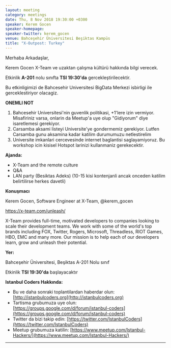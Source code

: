 ```yaml
---
layout: meeting
category: meetings
date: Thu, 8 Nov 2018 19:30:00 +0300
speaker: Kerem Gocen
speaker-homepage:  
speaker-twitter: kerem_gocen
venue: Bahceşehir Üniversitesi Beşiktas Kampüs
title: "X-Outpost: Turkey"
---
```


Merhaba Arkadaşlar,

Kerem Gocen X-Team ve uzaktan çalışma kültürü hakkında bilgi verecek.


Etkinlik __A-201__ nolu sınıfta __TSI 19:30'da__ gercekleştirilecektir.

Bu etkinligimizi de Bahcesehir Universitesi BigData Merkezi isbirligi ile gerceklestiriyor olacagiz.

__ONEMLI NOT__
1. Bahcesehir Universitesi'nin guvenlik politikasi, +1'lere izin vermiyor. Misafiriniz varsa, onlarin da Meetup'a uye olup "Gidiyorum" diye isaretlemesi gerekiyor.
2. Carsamba aksami listeyi Universite'ye gondermemiz gerekiyor. Lutfen Carsamba gunu aksamina kadar katilim durumumuzu netlestirelim
3. Universite imkanlari cercevesinde internet baglantisi saglayamiyoruz. Bu workshop icin kisisel Hotspot larinizi kullanmaniz gerekecektir.

**Ajanda:**


- X-Team and the remote culture
- Q&A
- LAN party (Besiktas Adeks) (10-15 kisi kontenjanli ancak onceden katilim belirtilirse herkes davetli)


**Konuşmacı**


Kerem Gocen, Software Engineer at X-Team, @kerem_gocen

<https://x-team.com/unleash/>

X-Team provides full-time, motivated developers to companies looking to scale their development teams. We work with some of the world's top brands including FOX, Twitter, Rogers, Microsoft, Threadless, RIOT Games, HBO, EMC and many more. Our mission is to help each of our developers learn, grow and unleash their potential.


**Yer:**

Bahceşehir Üniversitesi, Beşiktas A-201 Nolu sınıf

Etkinlik __TSI 19:30'da__ başlayacaktır

**Istanbul Coders Hakkında:**

- Bu ve daha sonraki toplantilardan haberdar olun: [http://istanbulcoders.org](http://istanbulcoders.org)
- Tartisma grubumuza uye olun: [https://groups.google.com/d/forum/istanbul-coders](https://groups.google.com/d/forum/istanbul-coders)
- Twitter da bizi takip edin: [https://twitter.com/IstanbulCoders](https://twitter.com/IstanbulCoders)
- Meetup grubumuza katilin: [https://www.meetup.com/Istanbul-Hackers/](https://www.meetup.com/Istanbul-Hackers/)

----
